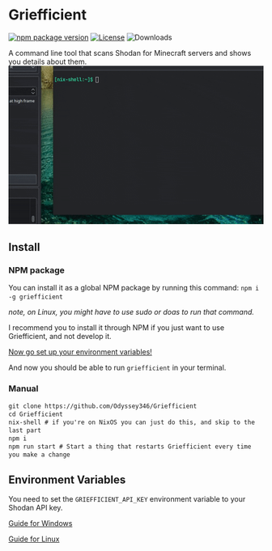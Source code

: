 # Griefficient
[![npm package version](https://img.shields.io/npm/v/griefficient)](https://www.npmjs.com/package/griefficient) [![License](https://img.shields.io/github/license/Odyssey346/Griefficient)](https://github.com/Odyssey346/Griefficient/blob/master/LICENSE) ![Downloads](https://img.shields.io/npm/dw/griefficient)

A command line tool that scans Shodan for Minecraft servers and shows you details about them.
![](griefficient.gif)

## Install
### NPM package
You can install it as a global NPM package by running this command:
``npm i -g griefficient``

*note, on Linux, you might have to use sudo or doas to run that command.*

I recommend you to install it through NPM if you just want to use Griefficient, and not develop it.

[Now go set up your environment variables!](#environment-variables)

And now you should be able to run ``griefficient`` in your terminal.
### Manual
```
git clone https://github.com/Odyssey346/Griefficient
cd Griefficient
nix-shell # if you're on NixOS you can just do this, and skip to the last part
npm i
npm run start # Start a thing that restarts Griefficient every time you make a change
```
## Environment Variables
You need to set the ``GRIEFFICIENT_API_KEY`` environment variable to your Shodan API key.

[Guide for Windows](https://docs.oracle.com/en/database/oracle/machine-learning/oml4r/1.5.1/oread/creating-and-modifying-environment-variables-on-windows.html)

[Guide for Linux](https://www.cyberciti.biz/faq/set-environment-variable-linux/)